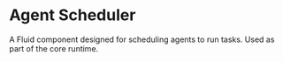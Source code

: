 # Agent Scheduler

A Fluid component designed for scheduling agents to run tasks. Used as part of the core runtime.
